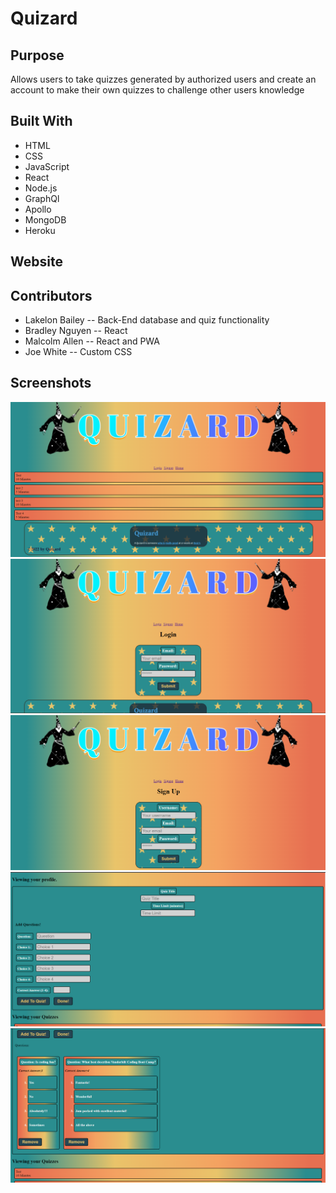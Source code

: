 # Quizard

## Purpose 
Allows users to take quizzes generated by authorized users and create an account to make their own quizzes to challenge other users knowledge

## Built With
* HTML
* CSS
* JavaScript
* React
* Node.js
* GraphQl
* Apollo
* MongoDB
* Heroku

## Website


## Contributors
* Lakelon Bailey  -- Back-End database and quiz functionality
* Bradley Nguyen  -- React
* Malcolm Allen   -- React and PWA  
* Joe White       -- Custom CSS

## Screenshots
![screenshot](/client/src/images/homepage.png) 
![screenshot](/client/src/images/login.png)
![screenshot](/client/src/images/signup.png)
![screenshot](/client/src/images/quiz-form.png)
![screenshot](/client/src/images/question-card.png)